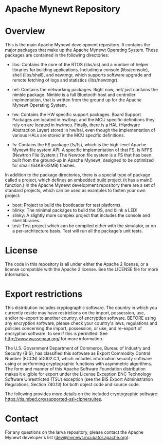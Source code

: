 <!--
#
# Licensed to the Apache Software Foundation (ASF) under one
# or more contributor license agreements.  See the NOTICE file
# distributed with this work for additional information
# regarding copyright ownership.  The ASF licenses this file
# to you under the Apache License, Version 2.0 (the
# "License"); you may not use this file except in compliance
# with the License.  You may obtain a copy of the License at
#
# http://www.apache.org/licenses/LICENSE-2.0
#
# Unless required by applicable law or agreed to in writing,
# software distributed under the License is distributed on an
# "AS IS" BASIS, WITHOUT WARRANTIES OR CONDITIONS OF ANY
#  KIND, either express or implied.  See the License for the
# specific language governing permissions and limitations
# under the License.
#
-->

# Apache Mynewt Repository 

# Overview

This is the main Apache Mynewt development repository.  It contains the major
packages that make up the Apache Mynewt Operating System.  These packages are
contained in the following directories: 

- libs: Contains the core of the RTOS (libs/os) and a number of helper 
libraries for building applications.  Including a console (libs/console), 
shell (libs/shell), and newtmgr, which supports software upgrade and 
remote fetching of logs and statistics (libs/newtmgr).  

- net: Contains the networking packages.  Right now, net/ just contains
the nimble package.  Nimble is a full Bluetooth host and controller 
implmentation, that is written from the ground up for the Apache Mynewt
Operating System.   

- hw: Contains the HW specific support packages.  Board Support Packages 
are located in hw/bsp, and the MCU specific definitions they rely on 
are located in hw/mcu.  Finally, there is a HAL (Hardware Abstraction 
Layer) stored in hw/hal, even though the implementation of various 
HALs are stored in the MCU specific definitions.  

- fs: Contains the FS package (fs/fs), which is the high-level Apache Mynewt 
file system API.   A specific implementation of that FS, is NFFS (Newtron
File System.)  The Newtron file system is a FS that has been built from 
the ground-up in Apache Mynewt, designed to be optimized for small 
(64KB-32MB) flashes.

In addition to the package directories, there is a special type of package
called a project, which defines an embedded build project (it has a 
main() function.)  In the Apache Mynewt development repository there are a 
set of standard projects, which can be used as examples to fasten your
own project:

* boot: Project to build the bootloader for test platforms. 
* blinky: The minimal packages to build the OS, and blink a
  LED!  
* slinky: A slightly more complex project that includes the 
  console and shell libraries.  
* test: Test project which can be compiled either with the simulator, or 
  on a per-architecture basis.  Test will run all the package's unit 
  tests. 

# License 

The code in this repository is all under either the Apache 2 license, or a 
license compatible with the Apache 2 license.  See the LICENSE file for more 
information. 

# Export restrictions

This distribution includes cryptographic software. The country in which you 
currently reside may have restrictions on the import, possession, use, and/or 
re-export to another country, of encryption software. BEFORE using any encryption
software, please check your country's laws, regulations and policies concerning
the import, possession, or use, and re-export of encryption software, to see if
this is permitted. See <http://www.wassenaar.org/> for more information.

The U.S. Government Department of Commerce, Bureau of Industry and Security (BIS), 
has classified this software as Export Commodity Control Number (ECCN) 5D002.C.1, 
which includes information security software using or performing cryptographic 
functions with asymmetric algorithms. The form and manner of this Apache Software 
Foundation distribution makes it eligible for export under the License Exception ENC 
Technology Software Unrestricted (TSU) exception (see the BIS Export Administration 
Regulations, Section 740.13) for both object code and source code.

The following provides more details on the included cryptographic software: 
https://tls.mbed.org/supported-ssl-ciphersuites.

# Contact 

For any questions on the larva repository, please contact the Apache Mynewt developer's 
list (dev@mynewt.incubator.apache.org).  
